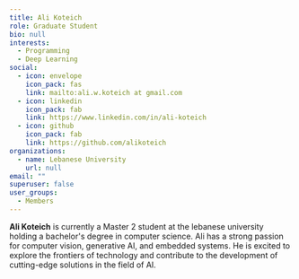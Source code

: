 ```yaml
---
title: Ali Koteich
role: Graduate Student
bio: null
interests:
  - Programming
  - Deep Learning
social:
  - icon: envelope
    icon_pack: fas
    link: mailto:ali.w.koteich at gmail.com
  - icon: linkedin
    icon_pack: fab
    link: https://www.linkedin.com/in/ali-koteich
  - icon: github
    icon_pack: fab
    link: https://github.com/alikoteich
organizations:
  - name: Lebanese University
    url: null
email: ""
superuser: false
user_groups:
  - Members
---
```

**Ali Koteich** is currently a Master 2 student at the lebanese university holding a bachelor's degree in computer science. Ali has a strong passion for computer vision, generative AI, and embedded systems. He is excited to explore the frontiers of technology and contribute to the development of cutting-edge solutions in the field of AI.